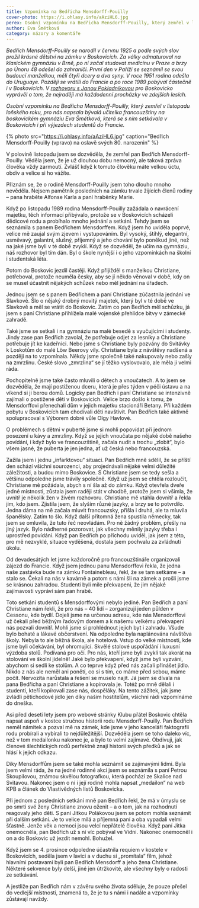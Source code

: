 ```yaml
---
title: Vzpomínka na Bedřicha Mensdorff-Pouilly
cover-photo: https://i.ohlasy.info/aAziHL6.jpg
perex: Osobní vzpomínku na Bedřicha Mensdorff-Pouilly, který zemřel v listopadu loňského roku, pro nás napsala bývalá učitelka francouzštiny na boskovickém gymnáziu Eva Šmétková.
author: Eva Šmétková
category: názory a komentáře
---
```


*Bedřich Mensdorff-Pouilly se narodil v červnu 1925 a podle svých slov prožil krásné dětství na zámku v Boskovicích. Za války odmaturoval na klasickém gymnáziu v Brně, po ní začal studovat medicínu v Praze a brzy po Únoru 48 odešel do zahraničí. První den v Paříži se seznámil se svou budoucí manželkou, měli čtyři dcery a dva syny. V roce 1951 rodina odešla do Uruguaye. Později se vrátili do Francie a po roce 1989 pobýval částečně i v Boskovicích. V [rozhovoru s Janou Pokladníkovou](http://stare.boskovicko.cz/cislo.phtml?iss_id=93#art_3065) pro Boskovicko vyprávěl o tom, že nejraději má každodenní procházky ve zdejších lesích.*

*Osobní vzpomínku na Bedřicha Mensdorff-Pouilly, který zemřel v listopadu loňského roku, pro nás napsala bývalá učitelka francouzštiny na boskovickém gymnáziu Eva Šmétková, která se s ním setkávala v Boskovicích i při výjezdech studentů do Francie.*

{% photo src="https://i.ohlasy.info/aAziHL6.jpg" caption="Bedřich Mensdorff-Pouilly (vpravo) na oslavě svých 80. narozenin" %}

V polovině listopadu jsem se dozvěděla, že zemřel pan Bedřich Mensdorff-Pouilly. Věděla jsem, že je už dlouhou dobu nemocný, ale taková zpráva člověka vždy zarmoutí. Zvlášť když k tomuto člověku máte velkou úctu, obdiv a velice si ho vážíte.

Přiznám se, že o rodině Mensdorff-Pouilly jsem toho dlouho mnoho nevěděla. Nejsem pamětník posledních na zámku trvale žijících členů rodiny – pana hraběte Alfonse Karla a paní hraběnky Marie.

Když po listopadu 1989 rodina Mensdorff-Pouilly zažádala o navrácení majetku, těch informací přibývalo, protože se v Boskovicích scházeli dědicové rodu a probíhalo mnoho jednání a setkání. Tehdy jsem se seznámila s panem Bedřichem Mensdorffem. Když jsem ho uviděla poprvé, velice mě zaujal svým zjevem i vystupováním. Byl vysoký, štíhlý, elegantní, usměvavý, galantní, slušný, příjemný a jeho chování bylo poněkud jiné, než na jaké jsme byli v té době zvyklí. Když se dozvěděl, že učím na gymnáziu, náš rozhovor byl tím dán. Byl o škole nynější i o jeho vzpomínkách na školní i studentská léta.

Potom do Boskovic jezdil častěji. Když přijížděl s manželkou Christiane, potřeboval, protože neuměla česky, aby se jí někdo věnoval v době, kdy on se musel účastnit nějakých schůzek nebo měl jednání na úřadech.

Jednou jsem se s panem Bedřichem a paní Christiane zúčastnila jednání ve Slavkově. Šlo o nějaký drobný movitý majetek, který byl v té době ve Slavkově a měl se vrátit do Boskovic. Zatím co pan Bedřich měl schůzku, já jsem s paní Christiane přihlížela malé vojenské přehlídce bitvy v zámecké zahradě.

Také jsme se setkali i na gymnáziu na malé besedě s vyučujícími i studenty. Jindy zase pan Bedřich zavolal, že potřebuje odjet za lesníky a Christiane potřebuje jít ke kadeřnici. Nebo jsme s Christiane byly pozvány do Svitávky k Loskotům do malé Löw Beerovy vily. Christiane byla z návštěvy nadšená a později na to vzpomínala. Někdy jsme společně také nakupovaly nebo zašly na zmrzlinu. České slovo „zmrzlina“ se jí těžko vyslovovalo, ale měla ji velmi ráda.

Pochopitelně jsme také často mluvili o dětech a vnoučatech. A to jsem se dozvěděla, že mají postiženou dceru, která je přes týden v péči ústavu a na víkend si ji berou domů. Logicky pan Bedřich i paní Christiane se intenzivně zajímali o postižené děti v Boskovicích. Velice brzo došlo k tomu, že Mensdorffovi přenechali dům v jejich majetku stacionáři Betany. Při každém pobytu v Boskovicích tam chodívali děti navštívit. Pan Bedřich také aktivně spolupracoval s Výborem dobré vůle Olgy Havlové.

O problémech s dětmi v pubertě jsme si mohli popovídat při jednom posezení u kávy a zmrzliny. Když se jejich vnoučata po nějaké době našeho povídání, i když bylo ve francouzštině, začala nudit a trochu „zlobit“, bylo všem jasné, že puberta je jen jedna, ať už česká nebo francouzská.

Zažila jsem i jednu „infarktovou“ situaci. Pan Bedřich mně sdělil, že se příští den schází všichni sourozenci, aby projednávali nějaké velmi důležité záležitosti, a budou mimo Boskovice. S Christiane jsem se tedy sešla a většinu odpoledne jsme trávily společně. Když už jsem se chtěla rozloučit, Christiane mě požádala, abych s ní šla až do zámku. Když otevřela dveře jedné místnosti, zůstala jsem raději stát v chodbě, protože jsem si všimla, že uvnitř je několik žen v živém rozhovoru. Christiane mě vtáhla dovnitř a řekla jim, kdo jsem. Zjistila jsem, že slyším různé jazyky, a brzy se to potvrdilo. Jedna dáma na mě začala mluvit francouzsky, přišla i druhá, ale ta mluvila španělsky. Zatím to šlo. Když další přítomná žena spustila německy, tak jsem se omluvila, že tuto řeč neovládám. Pro ně žádný problém, přešly na jiný jazyk. Bylo nádherné pozorovat, jak všechny měnily jazyky třeba i uprostřed povídání. Když pan Bedřich po příchodu uviděl, jak jsem z této, pro mě nezvyklé, situace vyděšená, dostala jsem pochvalu za zvládnutí úkolu.

Od devadesátých let jsme každoročně pro francouzštináře organizovali zájezd do Francie. Když jsem jednou panu Mensdorffovi řekla, že jedna naše zastávka bude na zámku Fontainebleau, řekl, že se tam setkáme – a stalo se. Čekali na nás v kavárně a potom s námi šli na zámek a prošli jsme se krásnou zahradou. Studenti byli mile překvapeni, že jim nějaké zajímavosti vypráví sám pan hrabě.

Toto setkání studentů s Mensdorffovými nebylo jediné. Pan Bedřich a paní Christiane nám řekli, že pro nás – 40 lidí – zorganizují jeden půlden v Cessonu, kde bydlí. Dojeli jsme na určenou adresu, kde nás Mensdorffovi už čekali před běžným řadovým domem a k našemu velkému překvapení nás pozvali dovnitř. Mohli jsme si prohlédnout jejich byt i zahradu. Všude bylo bohaté a lákavé občerstvení. Na odpoledne byla naplánována návštěva školy. Nebyla to ale běžná škola, ale hotelová. Vstup do velké místnosti, kde jsme byli očekáváni, byl ohromující. Skvělé stolové uspořádání i luxusní výzdoba stolů. Podívaná pro oči. Pro nás, kteří jsme byli zvyklí tak akorát na stolování ve školní jídelně! Jaké bylo překvapení, když jsme byli vyzváni, abychom si sedli ke stolům. A co teprve když před nás začali přinášet jídlo. Nikdo z nás ale neměl ani ponětí, co si s tím, co máme před sebou, máme počít. Nervozita narůstala a řešení se muselo najít. Já jsem se dívala na pana Bedřicha a paní Christiane a kopírovala je. Totéž po mně dělali i studenti, kteří kopírovali zase nás, dospěláky. Na tento zážitek, jak jsme zvládli pětichodové jídlo jen díky našim hostitelům, všichni rádi vzpomínáme do dneška.

Asi před deseti lety jsem pro webové stránky Klubu přátel Boskovic chtěla napsat aspoň v kostce stručnou historii rodu Mensdorff-Pouilly. Pan Bedřich neměl námitek a pozval mě na zámek, kde jsme v jeho kanceláři faktografii rodu probírali a vybírali to nejdůležitější. Dozvěděla jsem se toho daleko víc, než v tom medailonku nakonec je, a bylo to velmi zajímavé. Obdivuji, jak členové šlechtických rodů perfektně znají historii svých předků a jak se hlásí k jejich odkazu.

Díky Mensdorffům jsem se také mohla seznámit se zajímavými lidmi. Byla jsem velmi ráda, že na jedné rodinné akci jsem se seznámila s paní Petrou Skoupilovou, známou skvělou fotografkou, která pochází ze Skalice nad Svitavou. Nakonec jsem o ní i její rodině mohla napsat „medailon“ na web KPB a článek do Vlastivědných listů Boskovicka.

Při jednom z posledních setkání mně pan Bedřich řekl, že má v úmyslu se po smrti své ženy Christiane znovu oženit – a o tom, jak na rozhodnutí reagovaly jeho děti. S paní Jitkou Polákovou jsem se potom mohla seznámit při dalším setkání. Je to velice milá a příjemná paní a oba vypadali velmi šťastně. Jenže věk a nemoci jsou velcí nepřátelé člověka. Když paní Jitka onemocněla, pan Bedřich už s ní víc pobýval ve Vídni. Nakonec onemocněl i on a do Boskovic už jezdit nemohl. Bohužel.

Když jsem se 4. prosince odpoledne účastnila requiem v kostele v Boskovicích, seděla jsem v lavici a v duchu si „promítala“ film, jehož hlavními postavami byli pan Bedřich Mensdorff a jeho žena Christiane. Některé sekvence byly delší, jiné jen útržkovité, ale všechny byly o radosti ze setkávání.

A jestliže pan Bedřich nám v závěru svého života sděluje, že pouze přešel do vedlejší místnosti, znamená to, že je tu s námi i nadále a vzpomínky zůstávají navždy.
